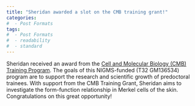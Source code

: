 ```yaml
---
title: "Sheridan awarded a slot on the CMB training grant!"
categories:
#  - Post Formats
tags:
#  - Post Formats
#  - readability
#  - standard
---
```

Sheridan received an award from the [Cell and Molecular Biology (CMB) Training Program](https://depts.washington.edu/cmbtg/). The goals of this NIGMS-funded (T32 GM136534) program are to support the research and scientific growth of predoctoral trainees. With support from the CMB Training Grant, Sheridan aims to investigate the form-function relationship in Merkel cells of the skin. Congratulations on this great opportunity!
